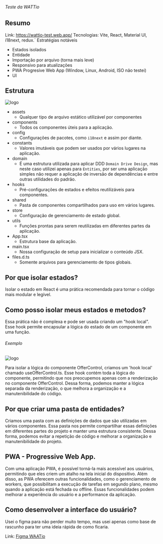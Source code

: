 ###### Teste da WATTio
## Resumo
Link: https://wattio-test.web.app/
Tecnologias: Vite, React, Material UI, i18next, redux.`
Estratégias notáveis
  - Estados isolados
  - Entidade
  - Importação por arquivo (torna mais leve)
  - Responsivo para atualizações
  - PWA Progresive Web App (Window, Linux, Android, ISO não testei)
  - UI

## Estrutura 

![logo](https://cdn.discordapp.com/attachments/991152616140718083/1080976453442744441/image.png)

  - assets
    - Qualquer tipo de arquivo estático utilizável por componentes
  - components
    - Todos os componentes úteis para a aplicação.
  - config
    - Configurações de pacotes, como `i18next` e assim por diante.
  - constants 
    - Valores imutáveis que podem ser usados por vários lugares na aplicação.
  - domain
    - É uma estrutura utilizada para aplicar DDD `Domain Drive Design`, mas neste caso utilizei apenas para `Entities`, por ser uma aplicação simples não requer a aplicação de inversão de dependências e entre outras utilidades do padrão.
  - hooks
    - Pré-configurações de estados e efeitos reutilizáveis para componentes.
  - shared
    - Pasta de componentes compartilhados para uso em vários lugares.
  - store
    - Configuração de gerenciamento de estado global.
  - utils
    - Funções prontas para serem reutilizadas em diferentes partes da aplicação.
  - App.tsx
    - Estrutura base da aplicação.
  - main.tsx
    - Nossa configuração de setup para inicializar o conteúdo JSX.
  - files.d.ts
    - Somente arquivos para gerenciamento de tipos globais.

## Por que isolar estados?
 
Isolar o estado em React é uma prática recomendada para tornar o código mais modular e legível.

## Como posso isolar meus estados e metodos?

Essa prática não é complexa e pode ser usada criando um "hook local". Esse hook permite encapsular a lógica do estado de um componente em uma função.

###### Exemplo
![logo](https://cdn.discordapp.com/attachments/991152616140718083/1080984736459149472/image.png)

Para isolar a lógica do componente OfferControl, criamos um 'hook local' chamado useOfferControl.ts. Esse hook contém toda a lógica do componente, permitindo que nos preocupemos apenas com a renderização no componente OfferControl. Dessa forma, podemos manter a lógica separada da renderização, o que melhora a organização e a manutenibilidade do código.

## Por que criar uma pasta de entidades?

Criamos uma pasta com as definições de dados que são utilizadas em vários componentes. Essa pasta nos permite compartilhar essas definições em diferentes partes do projeto e manter uma estrutura consistente. Dessa forma, podemos evitar a repetição de código e melhorar a organização e manutenibilidade do projeto.

## PWA - Progressive Web App.

Com uma aplicação PWA, é possível torná-la mais acessível aos usuários, permitindo que eles criem um atalho na tela inicial do dispositivo. Além disso, as PWA oferecem outras funcionalidades, como o gerenciamento de workers, que possibilitam a execução de tarefas em segundo plano, mesmo quando a aplicação está fechada ou offline. Essas funcionalidades podem melhorar a experiência do usuário e a performance da aplicação.

## Como desenvolver a interface do usuário?

Usei o figma para não perder muito tempo, mas usei apenas como base de rascunho para ter uma ideia rápida de como ficaria.

Link: [Figma WAATio](https://www.figma.com/file/dwpB8FtYCIK1ADquFtmWSZ/Test-WATTio?node-id=0%3A1&t=ozsGon6BKfkjED2G-1)
